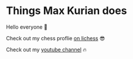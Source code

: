 #  Things Max Kurian does 

Hello everyone 👋

Check out my chess proflie [on lichess](https://lichess.org/@/FunnyMan20082500) 😎                                                                                  


Check out my [youtube channel](https://www.youtube.com/c/likeabossmax) 🔥

